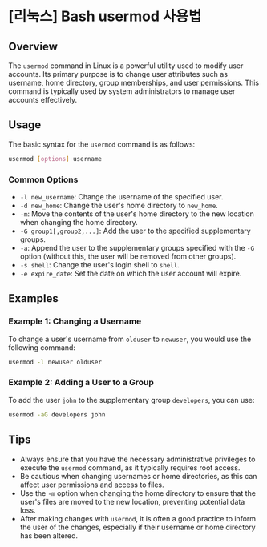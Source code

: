 # [리눅스] Bash usermod 사용법

## Overview
The `usermod` command in Linux is a powerful utility used to modify user accounts. Its primary purpose is to change user attributes such as username, home directory, group memberships, and user permissions. This command is typically used by system administrators to manage user accounts effectively.

## Usage
The basic syntax for the `usermod` command is as follows:

```bash
usermod [options] username
```

### Common Options
- `-l new_username`: Change the username of the specified user.
- `-d new_home`: Change the user's home directory to `new_home`.
- `-m`: Move the contents of the user's home directory to the new location when changing the home directory.
- `-G group1[,group2,...]`: Add the user to the specified supplementary groups.
- `-a`: Append the user to the supplementary groups specified with the `-G` option (without this, the user will be removed from other groups).
- `-s shell`: Change the user's login shell to `shell`.
- `-e expire_date`: Set the date on which the user account will expire.

## Examples

### Example 1: Changing a Username
To change a user's username from `olduser` to `newuser`, you would use the following command:

```bash
usermod -l newuser olduser
```

### Example 2: Adding a User to a Group
To add the user `john` to the supplementary group `developers`, you can use:

```bash
usermod -aG developers john
```

## Tips
- Always ensure that you have the necessary administrative privileges to execute the `usermod` command, as it typically requires root access.
- Be cautious when changing usernames or home directories, as this can affect user permissions and access to files.
- Use the `-m` option when changing the home directory to ensure that the user's files are moved to the new location, preventing potential data loss.
- After making changes with `usermod`, it is often a good practice to inform the user of the changes, especially if their username or home directory has been altered.